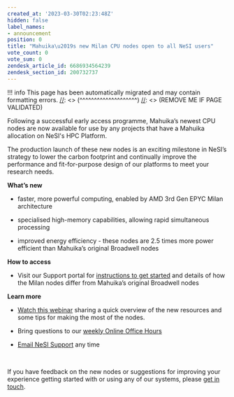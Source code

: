 ```yaml
---
created_at: '2023-03-30T02:23:48Z'
hidden: false
label_names:
- announcement
position: 0
title: "Mahuika\u2019s new Milan CPU nodes open to all NeSI users"
vote_count: 0
vote_sum: 0
zendesk_article_id: 6686934564239
zendesk_section_id: 200732737
---
```



[//]: <> (REMOVE ME IF PAGE VALIDATED)
[//]: <> (vvvvvvvvvvvvvvvvvvvv)
!!! info
    This page has been automatically migrated and may contain formatting errors.
[//]: <> (^^^^^^^^^^^^^^^^^^^^)
[//]: <> (REMOVE ME IF PAGE VALIDATED)
<p data-renderer-start-pos="982">Following a successful early access programme, Mahuika’s newest CPU nodes are now available for use by any projects that have a Mahuika allocation on NeSI's HPC Platform.</p>
<p data-renderer-start-pos="1155">The production launch of these new nodes is an exciting milestone in NeSI’s strategy to lower the carbon footprint and continually improve the performance and fit-for-purpose design of our platforms to meet your research needs.</p>
<p data-renderer-start-pos="1386"><strong data-renderer-mark="true">What’s new </strong></p>
<ul class="ak-ul" data-indent-level="1">
<li>
<p data-renderer-start-pos="1401">faster, more powerful computing, enabled by AMD 3rd Gen EPYC Milan architecture</p>
</li>
<li>
<p data-renderer-start-pos="1486">specialised high-memory capabilities, allowing rapid simultaneous processing</p>
</li>
<li>
<p data-renderer-start-pos="1566">improved energy efficiency - these nodes are 2.5 times more power efficient than Mahuika’s original Broadwell nodes</p>
</li>
</ul>
<p data-renderer-start-pos="1685"><strong data-renderer-mark="true">How to access </strong></p>
<ul class="ak-ul" data-indent-level="1">
<li>
<p data-renderer-start-pos="1703">Visit our Support portal for <a class="css-tgpl01" title="https://support.nesi.org.nz/hc/en-gb/articles/6367209795471-Milan-Compute-Nodes" href="https://support.nesi.org.nz/hc/en-gb/articles/6367209795471-Milan-Compute-Nodes" data-renderer-mark="true">instructions to get started</a> and details of how the Milan nodes differ from Mahuika’s original Broadwell nodes</p>
</li>
</ul>
<p data-renderer-start-pos="1845"><strong data-renderer-mark="true">Learn more </strong></p>
<ul class="ak-ul" data-indent-level="1">
<li>
<p data-renderer-start-pos="1941"><a href="https://youtu.be/IWRZLl__uhg" target="_self">Watch this webinar</a> sharing a quick overview of the new resources and some tips for making the most of the nodes.</p>
</li>
<li>
<p data-renderer-start-pos="1941">Bring questions to our <a class="css-tgpl01" title="https://support.nesi.org.nz/hc/en-gb/articles/4830713922063-Weekly-Online-Office-Hours" href="https://support.nesi.org.nz/hc/en-gb/articles/4830713922063-Weekly-Online-Office-Hours" data-renderer-mark="true">weekly Online Office Hours</a></p>
</li>
<li>
<p data-renderer-start-pos="1994"><a class="css-tgpl01" title="mailto:support@nesi.org.nz" href="mailto:support@nesi.org.nz" data-renderer-mark="true">Email NeSI Support</a> any time</p>
</li>
</ul>
<p data-renderer-start-pos="2025"> </p>
<p data-renderer-start-pos="2027">If you have feedback on the new nodes or suggestions for improving your experience getting started with or using any of our systems, please <a class="css-tgpl01" title="mailto:support@nesi.org.nz" href="mailto:support@nesi.org.nz" data-renderer-mark="true">get in touch</a>.</p>
<p data-renderer-start-pos="2193"> </p>